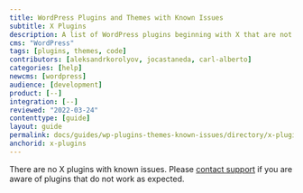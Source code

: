 ```yaml
---
title: WordPress Plugins and Themes with Known Issues
subtitle: X Plugins
description: A list of WordPress plugins beginning with X that are not supported and/or require workarounds.
cms: "WordPress"
tags: [plugins, themes, code]
contributors: [aleksandrkorolyov, jocastaneda, carl-alberto]
categories: [help]
newcms: [wordpress]
audience: [development]
product: [--]
integration: [--]
reviewed: "2022-03-24"
contenttype: [guide]
layout: guide
permalink: docs/guides/wp-plugins-themes-known-issues/directory/x-plugins
anchorid: x-plugins
---
```


There are no X plugins with known issues. Please [contact support](/guides/support/contact-support/) if you are aware of plugins that do not work as expected.